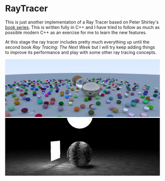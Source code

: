 # RayTracer

This is just another implementation of a Ray Tracer based on Peter Shirley's [book series](http://in1weekend.blogspot.com/). This is written fully in C++ and I have tried to follow as much as possible modern C++ as an exercise for me to learn the new features.

At this stage the ray tracer includes pretty much everything up until the second book *Ray Tracing: The Next Week* but I will try keep adding things to improve its performance and play with some other ray tracing concepts.

![](renders/scene800_300.png)
![](renders/simple_light_scene_3_1400samples.png)
